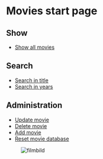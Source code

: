 Movies start page
======
Show
-----
* [Show all movies](movie)

Search
-----
* [Search in title](movie/search-title)
* [Search in years](movie/search-year)

Administration
-----
* [Update movie](movie/select)
* [Delete movie](movie/select)
* [Add movie](movie/add-movie)
* [Reset movie database](movie/reset)

<figure class="play100Game">
    <img src="image/filmslinga.png" alt="filmbild">
</figure>
